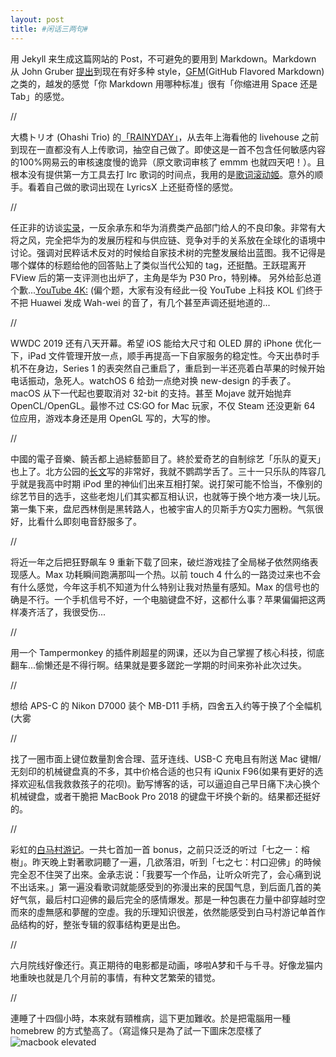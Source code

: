 ```yaml
---
layout: post
title: #闲话三两句#
---
```


用 Jekyll 来生成这篇网站的 Post，不可避免的要用到 Markdown。Markdown 从 John Gruber [提出](https://daringfireball.net/projects/markdown/)到现在有好多种 style，[GFM](https://github.github.com/gfm/)(GitHub Flavored Markdown) 之类的，越发的感觉「你 Markdown 用哪种标准」很有「你缩进用 Space 还是 Tab」的感觉。 

//

大橋トリオ (Ohashi Trio) 的[「RAINYDAY」](http://music.163.com/song?id=22781806&userid=125565879)，从去年上海看他的 livehouse 之前到现在一直都没有人上传歌词，抽空自己做了。即使这是一首不包含任何敏感内容的100%网易云的审核速度慢的诡异（原文歌词审核了 emmm 也就四天吧！）。且根本没有提供第一方工具去打 lrc 歌词的时间点，我用的是[歌词滚动姬]([https://lrc-maker.github.io](https://lrc-maker.github.io/))。意外的顺手。看着自己做的歌词出现在 LyricsX 上还挺奇怪的感觉。

//

任正非的访谈[实录](https://www.tmtpost.com/3958628.html)，一反余承东和华为消费类产品部门给人的不良印象。非常有大将之风，完全把华为的发展历程和与供应链、竞争对手的关系放在全球化的语境中讨论。强调对民粹话术反对的时候给自家技术树的完整发展给出蓝图。我不记得是哪个媒体的标题给他的回答贴上了类似当代公知的 tag，还挺酷。王跃琨离开 FView 后的第一支评测也出炉了，主角是华为 P30 Pro，特别棒。 另外给彭总道个歉...[YouTube 4K:](https://www.youtube.com/watch?v=EH3B38cZjJE&feature=youtu.be)
(偏个题，大家有没有经此一役 YouTube 上科技 KOL 们终于不把 Huawei 发成 Wah-wei 的音了，有几个甚至声调还挺地道的...

//

WWDC 2019 还有八天开幕。希望 iOS 能给大尺寸和 OLED 屏的 iPhone 优化一下，iPad 文件管理开放一点，顺手再提高一下自家服务的稳定性。今天出恭时手机不在身边，Series 1 的表突然自己重启了，重启到一半还亮着白苹果的时候开始电话振动，急死人。watchOS 6 给劲一点绝对换 new-design 的手表了。macOS 从下一代起也要取消对 32-bit 的支持。甚至 Mojave 就开始抛弃 OpenCL/OpenGL。最惨不过 CS:GO for Mac 玩家，不仅 Steam 还没更新 64 位应用，游戏本身还是用 OpenGL 写的，大写的惨。

//

中國的電子音樂、饒舌都上過綜藝節目了。終於爱奇艺的自制综艺「乐队的夏天」也上了。北方公园的[长文](https://www.weibo.com/ttarticle/p/show?id=2309404375958353223833#_0)写的非常好，我就不鹦鹉学舌了。三十一只乐队的阵容几乎就是我高中时期 iPod 里的神仙们出来互相打架。说打架可能不恰当，不像别的综艺节目的选手，这些老炮儿们其实都互相认识，也就等于换个地方凑一块儿玩。第一集下来，盘尼西林倒是黑转路人，也被宇宙人的贝斯手方Q实力圈粉。气氛很好，比看什么即刻电音舒服多了。

//

将近一年之后把狂野飙车 9 重新下载了回来，破烂游戏挂了全局梯子依然网络表现感人。Max 功耗瞬间跑满那叫一个热。以前 touch 4 什么的一路烫过来也不会有什么感觉，今年这手机不知道为什么特别让我对热量有感知。Max 的信号也的确是不行。一个手机信号不好，一个电脑键盘不好，这都什么事？苹果偏偏把这两样凑齐活了，我很受伤...

//

用一个 Tampermonkey 的插件刷超星的网课，还以为自己掌握了核心科技，彻底翻车...偷懒还是不得行啊。结果就是要多蹉跎一学期的时间来弥补此次过失。

//

想给 APS-C 的 Nikon D7000 装个 MB-D11 手柄，四舍五入约等于换了个全幅机(大雾

//

找了一圈市面上键位数量割舍合理、蓝牙连线、USB-C 充电且有附送 Mac 键帽/无刻印的机械键盘真的不多，其中价格合适的也只有 iQunix F96(如果有更好的选择欢迎私信我救救孩子的花呗)。勤写博客的话，可以逼迫自己早日痛下决心换个机械键盘，或者干脆把 MacBook Pro 2018 的键盘干坏换个新的。结果都还挺好的。

//

彩虹的[白马村游记](https://open.spotify.com/album/2O1ie99FOKQkg1zeuvBBwZ?si=yo85QXDLR4u0llJVtAgtSw)。一共七首加一首 bonus，之前只泛泛的听过「七之一：榕樹」。昨天晚上對著歌詞聽了一遍，几欲落泪，听到「七之七：村口迎佛」的時候完全忍不住哭了出來。金承志说：「我要写一个作品，让听众听完了，会心痛到说不出话来。」第一遍没看歌词就能感受到的弥漫出来的民国气息，到后面几首的美好气氛，最后村口迎佛的最后完全的感情爆发。那是一种包裹在力量中卻穿越时空而來的虛無感和夢醒的空虛。我的乐理知识很差，依然能感受到白马村游记单首作品结构的好，整张专辑的叙事结构更是出色。

//

六月院线好像还行。真正期待的电影都是动画，哆啦A梦和千与千寻。好像龙猫内地重映也就是几个月前的事情，有种文艺繁荣的错觉。

//

連睡了十四個小時，本來就有頸椎病，這下更加難收。於是把電腦用一種 homebrew 的方式墊高了。（寫這條只是為了試一下圖床怎麼樣了
![macbook elevated](http://wx1.sinaimg.cn/large/6d4c710cly1g3g9px7he8j218z0u0kjl.jpg)